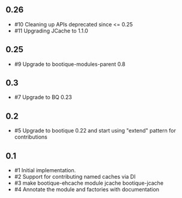 ## 0.26

* #10 Cleaning up APIs deprecated since <= 0.25
* #11 Upgrading JCache to 1.1.0

## 0.25

* #9 Upgrade to bootique-modules-parent 0.8

## 0.3

* #7 Upgrade to BQ 0.23

## 0.2

* #5 Upgrade to bootique 0.22 and start using "extend" pattern for contributions

## 0.1

* #1 Initial implementation.
* #2 Support for contributing named caches via DI
* #3 make bootique-ehcache module jcache bootique-jcache
* #4 Annotate the module and factories with documentation

